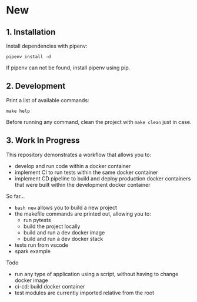 # New

## 1. Installation

Install dependencies with pipenv:

    pipenv install -d

If pipenv can not be found, install pipenv using pip.

## 2. Development

Print a list of available commands:

    make help

Before running any command, clean the project with `make clean` just in case.

## 3. Work In Progress

This repository demonstrates a workflow that allows you to:
- develop and run code within a docker container
- implement CI to run tests within the same docker container
- implement CD pipeline to build and deploy production docker containers that were built within the development docker container

So far...

- `bash new` allows you to build a new project
- the makefile commands are printed out, allowing you to:
  - run pytests
  - build the project locally
  - build and run a dev docker image
  - build and run a dev docker stack
- tests run from vscode
- spark example

Todo

- run any type of application using a script, without having to change docker image
- ci-cd: build docker container
- test modules are currently imported relative from the root
